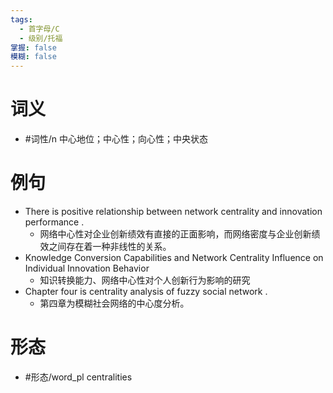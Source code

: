 ```yaml
---
tags:
  - 首字母/C
  - 级别/托福
掌握: false
模糊: false
---
```

# 词义
- #词性/n  中心地位；中心性；向心性；中央状态
# 例句
- There is positive relationship between network centrality and innovation performance .
	- 网络中心性对企业创新绩效有直接的正面影响，而网络密度与企业创新绩效之间存在着一种非线性的关系。
- Knowledge Conversion Capabilities and Network Centrality Influence on Individual Innovation Behavior
	- 知识转换能力、网络中心性对个人创新行为影响的研究
- Chapter four is centrality analysis of fuzzy social network .
	- 第四章为模糊社会网络的中心度分析。
# 形态
- #形态/word_pl centralities
